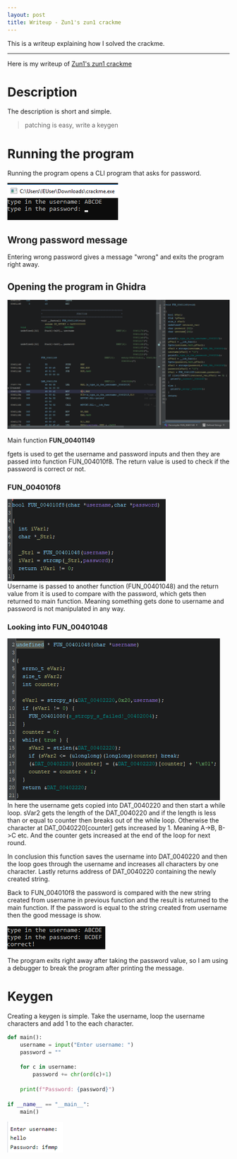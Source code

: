 ```yaml
---
layout: post
title: Writeup - Zun1's zun1 crackme
---
```


This is a writeup explaining how I solved the crackme.

---

Here is my writeup of [Zun1's zun1 crackme](https://crackmes.one/crackme/652c30d56e7e520ff1c3da60)


# Description
The description is short and simple.
> patching is easy, write a keygen

# Running the program
Running the program opens a CLI program that asks for password.  

![](../images/zun1-crackme-input.png)

## Wrong password message
Entering wrong password gives a message "wrong" and exits the program right away.


## Opening the program in Ghidra
![](../images/zun1-cracme-ghidra.png)  

Main function **FUN_00401149**

fgets is used to get the username and password inputs and then they are passed into function FUN_004010f8. The return value is used to check if the password is correct or not.

### FUN_004010f8
![](../images/zun1-crackme-ghidra-fun_004010f8.png)  
Username is passed to another function (FUN_00401048) and the return value from it is used to compare with the password, which gets then returned to main function. Meaning something gets done to username and password is not manipulated in any way.

### Looking into FUN_00401048
![](../images/zun1-crackme-fun_00401048.png)  
In here the username gets copied into DAT_0040220 and then start a while loop.
sVar2 gets the length of the DAT_0040220 and if the length is less than or equal to counter then breaks out of the while loop. Otherwise the character at DAT_0040220\[counter] gets increased by 1. Meaning A->B, B->C etc. And the counter gets increased at the end of the loop for next round.

In conclusion this function saves the username into DAT_0040220 and then the loop goes through the username and increases all characters by one character. Lastly returns address of DAT_0040220 containing the newly created string.

Back to FUN_004010f8 the password is compared with the new string created from username in previous function and the result is returned to the main function. If the password is equal to the string created from username then the good message is show.

![](../images/zun1-crackme-good-message.png)  

The program exits right away after taking the password value, so I am using a debugger to break the program after printing the message.

# Keygen
Creating a keygen is simple. Take the username, loop the username characters and add 1 to the each character.

```python
def main():
    username = input("Enter username: ")
    password = ""
    
    for c in username:
        password += chr(ord(c)+1)
    
    print(f"Password: {password}")
    
if __name__ == "__main__":
    main()
```
![](../images/zun1-crackme-keygen.png)
